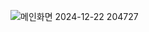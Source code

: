 ![메인화면 2024-12-22 204727](https://github.com/user-attachments/assets/0523fa54-2025-41bb-8a9d-68d95d308016)
